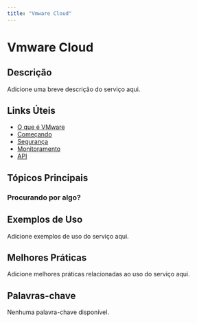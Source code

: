 ```yaml
---
title: "Vmware Cloud"
---
```


# Vmware Cloud

## Descrição

Adicione uma breve descrição do serviço aqui.

## Links Úteis

- [O que é VMware](https://docs.aws.amazon.com/vmware-cloud-on-aws/latest/userguide/what-is-vmware.html)
- [Começando](https://docs.aws.amazon.com/vmware-cloud-on-aws/latest/userguide/getting-started.html)
- [Segurança](https://docs.aws.amazon.com/vmware-cloud-on-aws/latest/userguide/security.html)
- [Monitoramento](https://docs.aws.amazon.com/vmware-cloud-on-aws/latest/userguide/monitoring.html)
- [API](https://docs.aws.amazon.com/vmware-cloud-on-aws/latest/userguide/api.html)

## Tópicos Principais

### Procurando por algo?

## Exemplos de Uso

Adicione exemplos de uso do serviço aqui.

## Melhores Práticas

Adicione melhores práticas relacionadas ao uso do serviço aqui.

## Palavras-chave

Nenhuma palavra-chave disponível.
